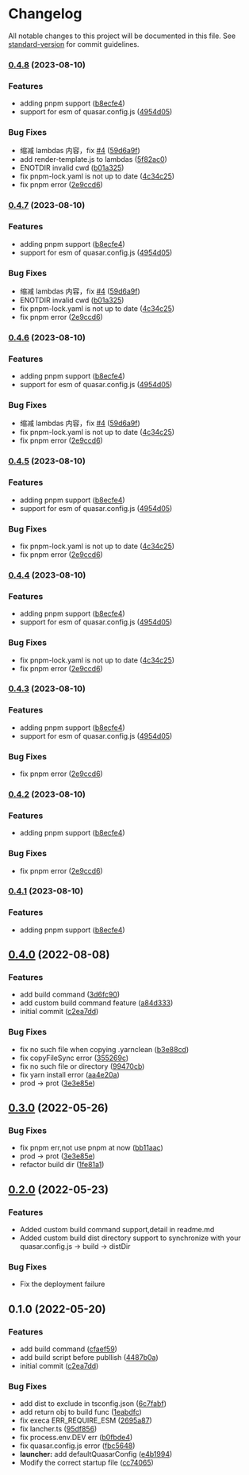 # Changelog

All notable changes to this project will be documented in this file. See [standard-version](https://github.com/conventional-changelog/standard-version) for commit guidelines.

### [0.4.8](https://github.com/dongwa/vercel-quasar/compare/v0.3.1...v0.4.8) (2023-08-10)


### Features

* adding  pnpm support ([b8ecfe4](https://github.com/dongwa/vercel-quasar/commit/b8ecfe48d41cbb47f533dbdc97683764a8360a68))
* support for esm of quasar.config.js ([4954d05](https://github.com/dongwa/vercel-quasar/commit/4954d05d3ef9937de4fd9dd088aa2ae527ff4c05))


### Bug Fixes

* 缩减 lambdas 内容，fix [#4](https://github.com/dongwa/vercel-quasar/issues/4) ([59d6a9f](https://github.com/dongwa/vercel-quasar/commit/59d6a9fc1987affa97b3449b68613444194fd42c))
* add render-template.js  to lambdas ([5f82ac0](https://github.com/dongwa/vercel-quasar/commit/5f82ac0460ce8ef16132d94615348f2fbab956af))
* ENOTDIR invalid cwd ([b01a325](https://github.com/dongwa/vercel-quasar/commit/b01a32537a42a27a9d30ccbf856f13edebb4fb0a))
* fix  pnpm-lock.yaml is not up to date ([4c34c25](https://github.com/dongwa/vercel-quasar/commit/4c34c25d909b5c2098db62d0b70bb2303f9a5fda))
* fix pnpm error ([2e9ccd6](https://github.com/dongwa/vercel-quasar/commit/2e9ccd676eba3f12b7dba870f9b521c7bc2b4f05))

### [0.4.7](https://github.com/dongwa/vercel-quasar/compare/v0.3.1...v0.4.7) (2023-08-10)


### Features

* adding  pnpm support ([b8ecfe4](https://github.com/dongwa/vercel-quasar/commit/b8ecfe48d41cbb47f533dbdc97683764a8360a68))
* support for esm of quasar.config.js ([4954d05](https://github.com/dongwa/vercel-quasar/commit/4954d05d3ef9937de4fd9dd088aa2ae527ff4c05))


### Bug Fixes

* 缩减 lambdas 内容，fix [#4](https://github.com/dongwa/vercel-quasar/issues/4) ([59d6a9f](https://github.com/dongwa/vercel-quasar/commit/59d6a9fc1987affa97b3449b68613444194fd42c))
* ENOTDIR invalid cwd ([b01a325](https://github.com/dongwa/vercel-quasar/commit/b01a32537a42a27a9d30ccbf856f13edebb4fb0a))
* fix  pnpm-lock.yaml is not up to date ([4c34c25](https://github.com/dongwa/vercel-quasar/commit/4c34c25d909b5c2098db62d0b70bb2303f9a5fda))
* fix pnpm error ([2e9ccd6](https://github.com/dongwa/vercel-quasar/commit/2e9ccd676eba3f12b7dba870f9b521c7bc2b4f05))

### [0.4.6](https://github.com/dongwa/vercel-quasar/compare/v0.3.1...v0.4.6) (2023-08-10)


### Features

* adding  pnpm support ([b8ecfe4](https://github.com/dongwa/vercel-quasar/commit/b8ecfe48d41cbb47f533dbdc97683764a8360a68))
* support for esm of quasar.config.js ([4954d05](https://github.com/dongwa/vercel-quasar/commit/4954d05d3ef9937de4fd9dd088aa2ae527ff4c05))


### Bug Fixes

* 缩减 lambdas 内容，fix [#4](https://github.com/dongwa/vercel-quasar/issues/4) ([59d6a9f](https://github.com/dongwa/vercel-quasar/commit/59d6a9fc1987affa97b3449b68613444194fd42c))
* fix  pnpm-lock.yaml is not up to date ([4c34c25](https://github.com/dongwa/vercel-quasar/commit/4c34c25d909b5c2098db62d0b70bb2303f9a5fda))
* fix pnpm error ([2e9ccd6](https://github.com/dongwa/vercel-quasar/commit/2e9ccd676eba3f12b7dba870f9b521c7bc2b4f05))

### [0.4.5](https://github.com/dongwa/vercel-quasar/compare/v0.3.1...v0.4.5) (2023-08-10)


### Features

* adding  pnpm support ([b8ecfe4](https://github.com/dongwa/vercel-quasar/commit/b8ecfe48d41cbb47f533dbdc97683764a8360a68))
* support for esm of quasar.config.js ([4954d05](https://github.com/dongwa/vercel-quasar/commit/4954d05d3ef9937de4fd9dd088aa2ae527ff4c05))


### Bug Fixes

* fix  pnpm-lock.yaml is not up to date ([4c34c25](https://github.com/dongwa/vercel-quasar/commit/4c34c25d909b5c2098db62d0b70bb2303f9a5fda))
* fix pnpm error ([2e9ccd6](https://github.com/dongwa/vercel-quasar/commit/2e9ccd676eba3f12b7dba870f9b521c7bc2b4f05))

### [0.4.4](https://github.com/dongwa/vercel-quasar/compare/v0.3.1...v0.4.4) (2023-08-10)


### Features

* adding  pnpm support ([b8ecfe4](https://github.com/dongwa/vercel-quasar/commit/b8ecfe48d41cbb47f533dbdc97683764a8360a68))
* support for esm of quasar.config.js ([4954d05](https://github.com/dongwa/vercel-quasar/commit/4954d05d3ef9937de4fd9dd088aa2ae527ff4c05))


### Bug Fixes

* fix  pnpm-lock.yaml is not up to date ([4c34c25](https://github.com/dongwa/vercel-quasar/commit/4c34c25d909b5c2098db62d0b70bb2303f9a5fda))
* fix pnpm error ([2e9ccd6](https://github.com/dongwa/vercel-quasar/commit/2e9ccd676eba3f12b7dba870f9b521c7bc2b4f05))

### [0.4.3](https://github.com/dongwa/vercel-quasar/compare/v0.3.1...v0.4.3) (2023-08-10)


### Features

* adding  pnpm support ([b8ecfe4](https://github.com/dongwa/vercel-quasar/commit/b8ecfe48d41cbb47f533dbdc97683764a8360a68))
* support for esm of quasar.config.js ([4954d05](https://github.com/dongwa/vercel-quasar/commit/4954d05d3ef9937de4fd9dd088aa2ae527ff4c05))


### Bug Fixes

* fix pnpm error ([2e9ccd6](https://github.com/dongwa/vercel-quasar/commit/2e9ccd676eba3f12b7dba870f9b521c7bc2b4f05))

### [0.4.2](https://github.com/dongwa/vercel-quasar/compare/v0.3.1...v0.4.2) (2023-08-10)


### Features

* adding  pnpm support ([b8ecfe4](https://github.com/dongwa/vercel-quasar/commit/b8ecfe48d41cbb47f533dbdc97683764a8360a68))


### Bug Fixes

* fix pnpm error ([2e9ccd6](https://github.com/dongwa/vercel-quasar/commit/2e9ccd676eba3f12b7dba870f9b521c7bc2b4f05))

### [0.4.1](https://github.com/dongwa/vercel-quasar/compare/v0.3.1...v0.4.1) (2023-08-10)


### Features

* adding  pnpm support ([b8ecfe4](https://github.com/dongwa/vercel-quasar/commit/b8ecfe48d41cbb47f533dbdc97683764a8360a68))

## [0.4.0](https://github.com/dongwa/vercel-quasar/compare/v0.3.1...v0.4.0) (2022-08-08)

### Features

- add build command ([3d6fc90](https://github.com/dongwa/vercel-quasar/commit/3d6fc90b2e5f93dc27925f9ea944b88f62aa7503))
- add custom build command feature ([a84d333](https://github.com/dongwa/vercel-quasar/commit/a84d3335e9629a41140e6fc06538ff6e9f42160c))
- initial commit ([c2ea7dd](https://github.com/dongwa/vercel-quasar/commit/c2ea7dd1bb98772913e6a195ce5ec540141b8e1e))

### Bug Fixes

- fix no such file when copying .yarnclean ([b3e88cd](https://github.com/dongwa/vercel-quasar/commit/b3e88cd4ffdb960649aeafb4436b41935313e41d))
- fix copyFileSync error ([355269c](https://github.com/dongwa/vercel-quasar/commit/355269cc871ea3f7f8c58c821df70d9bf6ff99b8))
- fix no such file or directory ([99470cb](https://github.com/dongwa/vercel-quasar/commit/99470cb68c608c8d9abb05bb292af7914f581610))
- fix yarn install error ([aa4e20a](https://github.com/dongwa/vercel-quasar/commit/aa4e20acfd06a01f708f513cf226518154a0a01c))
- prod -> prot ([3e3e85e](https://github.com/dongwa/vercel-quasar/commit/3e3e85efae3640a136aad7bd9bc50b7dbce76c25))

## [0.3.0](https://github.com/dongwa/vercel-quasar/compare/v0.2.1-beat.1...v0.3.0) (2022-05-26)

### Bug Fixes

- fix pnpm err,not use pnpm at now ([bb11aac](https://github.com/dongwa/vercel-quasar/commit/bb11aac9b7c43902cd8d2360db9b11e8ad97297e))
- prod -> prot ([3e3e85e](https://github.com/dongwa/vercel-quasar/commit/3e3e85efae3640a136aad7bd9bc50b7dbce76c25))
- refactor build dir ([1fe81a1](https://github.com/dongwa/vercel-quasar/commit/1fe81a1cef412abfed8c4ff52ca33c7eea7530d4))

## [0.2.0](https://github.com/dongwa/vercel-quasar/compare/v0.1.13...v0.2.0) (2022-05-23)

### Features

- Added custom build command support,detail in readme.md
- Added custom build dist directory support to synchronize with your quasar.config.js -> build -> distDir

### Bug Fixes

- Fix the deployment failure

## 0.1.0 (2022-05-20)

### Features

- add build command ([cfaef59](https://github.com/dongwa/vercel-quasar/commit/cfaef592d15e49a425d2e6acf8fffa77880bfa86))
- add build script before publlish ([4487b0a](https://github.com/dongwa/vercel-quasar/commit/4487b0a4c1e55b94fab2d655238ddb3237d334eb))
- initial commit ([c2ea7dd](https://github.com/dongwa/vercel-quasar/commit/c2ea7dd1bb98772913e6a195ce5ec540141b8e1e))

### Bug Fixes

- add dist to exclude in tsconfig.json ([6c7fabf](https://github.com/dongwa/vercel-quasar/commit/6c7fabf5054eea787e4fda8df8d0f66f6608db95))
- add return obj to build func ([1eabdfc](https://github.com/dongwa/vercel-quasar/commit/1eabdfc0bca7ade5476ba4eb3b307ee1e4b6eaf6))
- fix execa ERR_REQUIRE_ESM ([2695a87](https://github.com/dongwa/vercel-quasar/commit/2695a87b2475a7c23a02b0c528eda908fddb1556))
- fix lancher.ts ([95df856](https://github.com/dongwa/vercel-quasar/commit/95df856f0a37048301218cf98b842e651b4bff91))
- fix process.env.DEV err ([b0fbde4](https://github.com/dongwa/vercel-quasar/commit/b0fbde498e038c83b7aef5e8aa7827cff167a417))
- fix quasar.config.js error ([fbc5648](https://github.com/dongwa/vercel-quasar/commit/fbc5648ca7d5b7e464a4ea2edc2ddb8072b6306d))
- **launcher:** add defaultQuasarConfig ([e4b1994](https://github.com/dongwa/vercel-quasar/commit/e4b19948e6ee39940ca393ec9a65d3c5ad8031de))
- Modify the correct startup file ([cc74065](https://github.com/dongwa/vercel-quasar/commit/cc740655a11724b978dea3b0cd5f789e1b5908f6))
